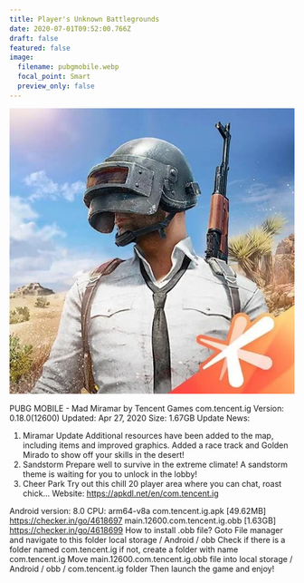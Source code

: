 ```yaml
---
title: Player's Unknown Battlegrounds
date: 2020-07-01T09:52:00.766Z
draft: false
featured: false
image:
  filename: pubgmobile.webp
  focal_point: Smart
  preview_only: false
---
```

![](pubgmobile.webp)

PUBG MOBILE - Mad Miramar by Tencent Games
com.tencent.ig
Version: 0.18.0(12600)
Updated: Apr 27, 2020
Size: 1.67GB
Update News:
1. Miramar Update
Additional resources have been added to the map, including items and improved graphics. 
Added a race track and Golden Mirado to show off your skills in the desert!
2. Sandstorm
Prepare well to survive in the extreme climate!
A sandstorm theme is waiting for you to unlock in the lobby!
3. Cheer Park
Try out this chill 20 player area where you can chat, roast chick...
Website: https://apkdl.net/en/com.tencent.ig

Android version: 8.0
CPU: arm64-v8a
com.tencent.ig.apk \[49.62MB]
https://checker.in/go/4618697
main.12600.com.tencent.ig.obb \[1.63GB]
https://checker.in/go/4618699
How to install .obb file?
Goto File manager and navigate to this folder local storage / Android / obb
Check if there is a folder named com.tencent.ig if not, create a folder with name com.tencent.ig
Move main.12600.com.tencent.ig.obb file into local storage / Android / obb / com.tencent.ig folder
Then launch the game and enjoy!